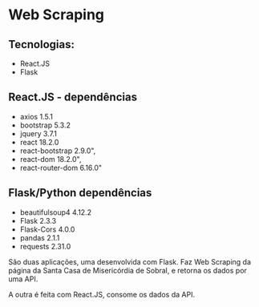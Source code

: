 # Web Scraping

## Tecnologias:

* React.JS
* Flask

## React.JS - dependências

* axios             1.5.1
* bootstrap         5.3.2
* jquery            3.7.1
* react             18.2.0
* react-bootstrap   2.9.0",
* react-dom         18.2.0",
* react-router-dom  6.16.0"

## Flask/Python dependências

* beautifulsoup4     4.12.2
* Flask              2.3.3
* Flask-Cors         4.0.0
* pandas             2.1.1
* requests           2.31.0

São duas aplicações, uma desenvolvida com Flask. Faz Web Scraping da página da Santa Casa de Misericórdia de Sobral, e retorna os dados por uma API.

A outra é feita com React.JS, consome os dados da API.